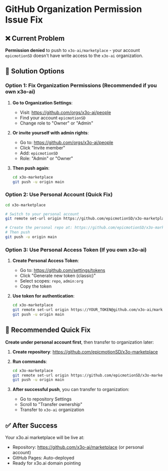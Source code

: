 # GitHub Organization Permission Issue Fix

## ❌ Current Problem
**Permission denied** to push to `x3o-ai/marketplace` - your account `epicmotionSD` doesn't have write access to the `x3o-ai` organization.

## 🔧 Solution Options

### Option 1: Fix Organization Permissions (Recommended if you own x3o-ai)
1. **Go to Organization Settings**:
   - Visit: https://github.com/orgs/x3o-ai/people
   - Find your account `epicmotionSD`
   - Change role to "Owner" or "Admin"

2. **Or invite yourself with admin rights**:
   - Go to: https://github.com/orgs/x3o-ai/people
   - Click "Invite member"
   - Add: `epicmotionSD`
   - Role: "Admin" or "Owner"

3. **Then push again**:
   ```bash
   cd x3o-marketplace
   git push -u origin main
   ```

### Option 2: Use Personal Account (Quick Fix)
```bash
cd x3o-marketplace

# Switch to your personal account
git remote set-url origin https://github.com/epicmotionSD/x3o-marketplace.git

# Create the personal repo at: https://github.com/epicmotionSD/x3o-marketplace
# Then push
git push -u origin main
```

### Option 3: Use Personal Access Token (If you own x3o-ai)
1. **Create Personal Access Token**:
   - Go to: https://github.com/settings/tokens
   - Click "Generate new token (classic)"
   - Select scopes: `repo`, `admin:org`
   - Copy the token

2. **Use token for authentication**:
   ```bash
   cd x3o-marketplace
   git remote set-url origin https://YOUR_TOKEN@github.com/x3o-ai/marketplace.git
   git push -u origin main
   ```

## 🚀 Recommended Quick Fix
**Create under personal account first**, then transfer to organization later:

1. **Create repository**: https://github.com/epicmotionSD/x3o-marketplace
2. **Run commands**:
   ```bash
   cd x3o-marketplace
   git remote set-url origin https://github.com/epicmotionSD/x3o-marketplace.git
   git push -u origin main
   ```

3. **After successful push**, you can transfer to organization:
   - Go to repository Settings
   - Scroll to "Transfer ownership"
   - Transfer to `x3o-ai` organization

## ✅ After Success
Your x3o.ai marketplace will be live at:
- Repository: https://github.com/x3o-ai/marketplace (or personal account)
- GitHub Pages: Auto-deployed
- Ready for x3o.ai domain pointing